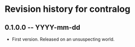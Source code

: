 # Revision history for contralog

## 0.1.0.0 -- YYYY-mm-dd

* First version. Released on an unsuspecting world.
